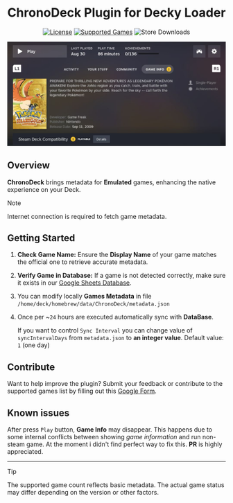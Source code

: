 <h1 align="center">ChronoDeck Plugin for Decky Loader</h1>

<div align="center">

  [![License](https://img.shields.io/badge/license-GPL--3.0--or--later-blue)](LICENSE)
  [![Supported Games](https://img.shields.io/badge/18,077_Supported_Games-blue?logo=googlesheets&logoColor=white)](https://docs.google.com/spreadsheets/d/1lF2zJN4S7Ktu8xaLgyymWm9I8kMW7ts2rR6cVj3ZmEA)
  ![Store Downloads](https://img.shields.io/badge/dynamic/json?url=https://testing.deckbrew.xyz/plugins?query=ChronoDeck&query=$[:1].downloads&suffix=%20installs&label=Testing%20store)


  <img src="./images/example.png" alt="Example UI" width="600"/>

</div>

## Overview

**ChronoDeck** brings metadata for **Emulated** games, enhancing the native experience on your Deck.

> [!NOTE]
> Internet connection is required to fetch game metadata.

## Getting Started

1. **Check Game Name:**
   Ensure the **Display Name** of your game matches the official one to retrieve accurate metadata.

2. **Verify Game in Database:**
   If a game is not detected correctly, make sure it exists in our [Google Sheets Database](https://docs.google.com/spreadsheets/d/1lF2zJN4S7Ktu8xaLgyymWm9I8kMW7ts2rR6cVj3ZmEA).

3. You can modify locally **Games Metadata** in file `/home/deck/homebrew/data/ChronoDeck/metadata.json`
4. Once per ~`24` hours are executed automatically sync with **DataBase**.
   
   If you want to control `Sync Interval` you can change value of  `syncIntervalDays` from `metadata.json` to **an integer value**.
   Default value: `1` (one day)

## Contribute

Want to help improve the plugin? Submit your feedback or contribute to the supported games list by filling out this [Google Form](https://docs.google.com/forms/d/1Wp2sE3oI7JI1smGe_vHYUI_HMI_GLqiK9_X5En8rQdU).

## Known issues
After press `Play` button, **Game Info** may disappear. This happens due to some internal conflicts between showing *game information* and run non-steam game. At the moment i didn't find perfect way to fix this.
**PR** is highly appreciated.

---

> [!TIP]
> The supported game count reflects basic metadata. The actual game status may differ depending on the version or other factors.

